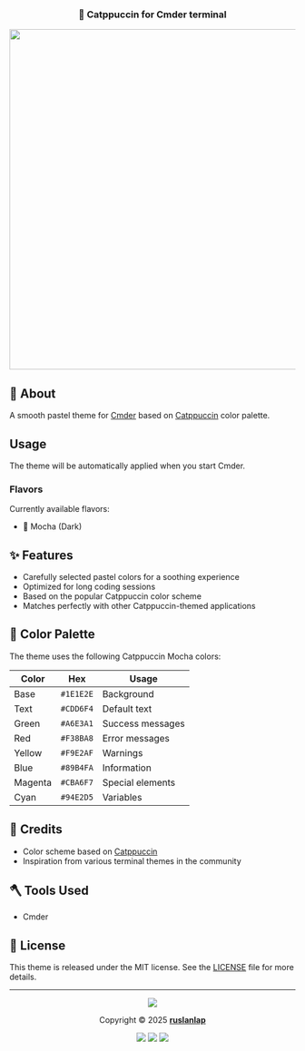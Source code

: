 <div align="center">
<h3>
🌸 Catppuccin for Cmder terminal
</h3>
</div>

<p align="center">
    <a href="https://github.com/catppuccin/catppuccin"><img src="https://raw.githubusercontent.com/catppuccin/catppuccin/main/assets/palette/mocha.png" width="600" /></a>
</p>

## 💝 About

A smooth pastel theme for [Cmder](https://cmder.app/) based on [Catppuccin](https://github.com/catppuccin/catppuccin) color palette.

## Usage

The theme will be automatically applied when you start Cmder.

### Flavors

Currently available flavors:

- 🌿 Mocha (Dark)

## ✨ Features

- Carefully selected pastel colors for a soothing experience
- Optimized for long coding sessions
- Based on the popular Catppuccin color scheme
- Matches perfectly with other Catppuccin-themed applications

## 🧩 Color Palette

The theme uses the following Catppuccin Mocha colors:

| Color   | Hex       | Usage            |
| ------- | --------- | ---------------- |
| Base    | `#1E1E2E` | Background       |
| Text    | `#CDD6F4` | Default text     |
| Green   | `#A6E3A1` | Success messages |
| Red     | `#F38BA8` | Error messages   |
| Yellow  | `#F9E2AF` | Warnings         |
| Blue    | `#89B4FA` | Information      |
| Magenta | `#CBA6F7` | Special elements |
| Cyan    | `#94E2D5` | Variables        |

## 💜 Credits

- Color scheme based on [Catppuccin](https://github.com/catppuccin/catppuccin)
- Inspiration from various terminal themes in the community

## 🪓 Tools Used

- Cmder

## 📜 License

This theme is released under the MIT license. See the [LICENSE](LICENSE) file for more details.

---

<p align="center">
<img src="https://raw.githubusercontent.com/catppuccin/catppuccin/main/assets/footers/gray0_ctp_on_line.svg?sanitize=true" />
</p>

<p align="center">
Copyright &copy; 2025
<a href="https://github.com/ruslanlap"><b>ruslanlap</b></a>
</p>

<p align="center">
    <a href="https://github.com/ruslanlap/catppuccin-theme-for-cmder/stargazers"><img src="https://img.shields.io/github/stars/ruslanlap/catppuccin-theme-for-cmder?colorA=363a4f&colorB=b7bdf8&style=for-the-badge"></a>
    <a href="https://github.com/ruslanlap/catppuccin-theme-for-cmder/issues"><img src="https://img.shields.io/github/issues/ruslanlap/catppuccin-theme-for-cmder?colorA=363a4f&colorB=f5a97f&style=for-the-badge"></a>
    <a href="https://github.com/ruslanlap/catppuccin-theme-for-cmder/contributors"><img src="https://img.shields.io/github/contributors/ruslanlap/catppuccin-theme-for-cmder?colorA=363a4f&colorB=a6da95&style=for-the-badge"></a>
</p>
